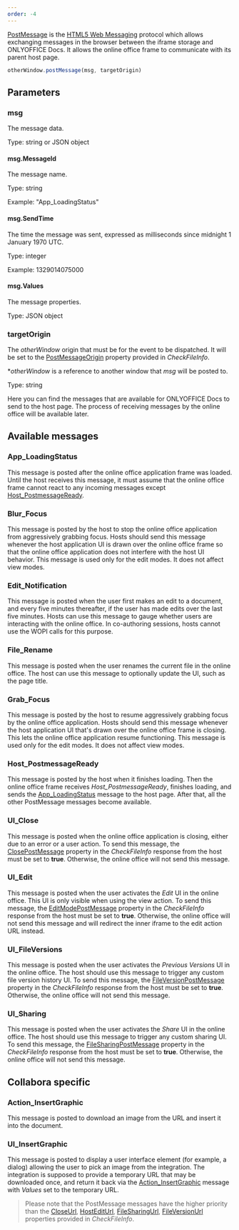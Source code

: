 ```yaml
---
order: -4
---
```


[PostMessage](https://docs.microsoft.com/en-us/microsoft-365/cloud-storage-partner-program/online/scenarios/postmessage) is the [HTML5 Web Messaging](https://html.spec.whatwg.org/multipage/web-messaging.html#posting-messages) protocol which allows exchanging messages in the browser between the iframe storage and ONLYOFFICE Docs. It allows the online office frame to communicate with its parent host page.

``` ts
otherWindow.postMessage(msg, targetOrigin)
```

## Parameters

### msg

The message data.

Type: string or JSON object

#### msg.MessageId

The message name.

Type: string

Example: "App\_LoadingStatus"

#### msg.SendTime

The time the message was sent, expressed as milliseconds since midnight 1 January 1970 UTC.

Type: integer

Example: 1329014075000

#### msg.Values

The message properties.

Type: JSON object

### targetOrigin

The *otherWindow* origin that must be for the event to be dispatched. It will be set to the [PostMessageOrigin](./WOPI%20REST%20API/CheckFileInfo.md#postmessageorigin) property provided in *CheckFileInfo*.

\**otherWindow* is a reference to another window that *msg* will be posted to.

Type: string

Here you can find the messages that are available for ONLYOFFICE Docs to send to the host page. The process of receiving messages by the online office will be available later.

## Available messages

### App\_LoadingStatus

This message is posted after the online office application frame was loaded. Until the host receives this message, it must assume that the online office frame cannot react to any incoming messages except [Host\_PostmessageReady](#host_postmessageready).

### Blur\_Focus

This message is posted by the host to stop the online office application from aggressively grabbing focus. Hosts should send this message whenever the host application UI is drawn over the online office frame so that the online office application does not interfere with the host UI behavior. This message is used only for the edit modes. It does not affect view modes.

### Edit\_Notification

This message is posted when the user first makes an edit to a document, and every five minutes thereafter, if the user has made edits over the last five minutes. Hosts can use this message to gauge whether users are interacting with the online office. In co-authoring sessions, hosts cannot use the WOPI calls for this purpose.

### File\_Rename

This message is posted when the user renames the current file in the online office. The host can use this message to optionally update the UI, such as the page title.

### Grab\_Focus

This message is posted by the host to resume aggressively grabbing focus by the online office application. Hosts should send this message whenever the host application UI that's drawn over the online office frame is closing. This lets the online office application resume functioning. This message is used only for the edit modes. It does not affect view modes.

### Host\_PostmessageReady

This message is posted by the host when it finishes loading. Then the online office frame receives *Host\_PostmessageReady*, finishes loading, and sends the [App\_LoadingStatus](#app_loadingstatus) message to the host page. After that, all the other PostMessage messages become available.

### UI\_Close

This message is posted when the online office application is closing, either due to an error or a user action. To send this message, the [ClosePostMessage](./WOPI%20REST%20API/CheckFileInfo.md#closepostmessage) property in the *CheckFileInfo* response from the host must be set to **true**. Otherwise, the online office will not send this message.

### UI\_Edit

This message is posted when the user activates the *Edit* UI in the online office. This UI is only visible when using the view action. To send this message, the [EditModePostMessage](./WOPI%20REST%20API/CheckFileInfo.md#editmodepostmessage) property in the *CheckFileInfo* response from the host must be set to **true**. Otherwise, the online office will not send this message and will redirect the inner iframe to the edit action URL instead.

### UI\_FileVersions

This message is posted when the user activates the *Previous Versions* UI in the online office. The host should use this message to trigger any custom file version history UI. To send this message, the [FileVersionPostMessage](./WOPI%20REST%20API/CheckFileInfo.md#fileversionpostmessage) property in the *CheckFileInfo* response from the host must be set to **true**. Otherwise, the online office will not send this message.

### UI\_Sharing

This message is posted when the user activates the *Share* UI in the online office. The host should use this message to trigger any custom sharing UI. To send this message, the [FileSharingPostMessage](./WOPI%20REST%20API/CheckFileInfo.md#filesharingpostmessage) property in the *CheckFileInfo* response from the host must be set to **true**. Otherwise, the online office will not send this message.

## Collabora specific

### Action\_InsertGraphic

This message is posted to download an image from the URL and insert it into the document.

### UI\_InsertGraphic

This message is posted to display a user interface element (for example, a dialog) allowing the user to pick an image from the integration. The integration is supposed to provide a temporary URL that may be downloaded once, and return it back via the [Action\_InsertGraphic](#action_insertgraphic) message with *Values* set to the temporary URL.

> Please note that the PostMessage messages have the higher priority than the [CloseUrl](./WOPI%20REST%20API/CheckFileInfo.md#closeurl), [HostEditUrl](./WOPI%20REST%20API/CheckFileInfo.md#hostediturl), [FileSharingUrl](./WOPI%20REST%20API/CheckFileInfo.md#filesharingurl), [FileVersionUrl](./WOPI%20REST%20API/CheckFileInfo.md#fileversionurl) properties provided in *CheckFileInfo*.
